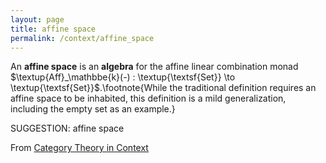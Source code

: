 ```yaml
---
layout: page
title: affine space
permalink: /context/affine_space
---
```

 An **affine space** is an **algebra** for the affine linear combination monad $\textup{Aff}_\mathbbe{k}(-) : \textup{\textsf{Set}} \to \textup{\textsf{Set}}$.\footnote{While the traditional definition requires an affine space to be inhabited, this definition is a mild generalization, including the empty set as an example.}


SUGGESTION: affine space

From [Category Theory in Context](https://mathgloss.github.io/MathGloss/context.html)